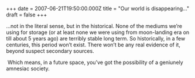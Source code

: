 +++
date = 2007-06-21T19:50:00.000Z
title = "Our world is disappearing..."
draft = false
+++


<div><p>&#8230;not in the literal sense, but in the historical. None of the mediums we&#8217;re using for storage (or at least none we were using from moon-landing era on till about 5 years ago) are terribly stable long term. So historically, in a few centuries, this period won&#8217;t exist. There won&#8217;t be any real evidence of it, beyond suspect secondary sources.</p><p> Which means, in a future space, you&#8217;ve got the possibility of a geniunely amnesiac society. </p></div>